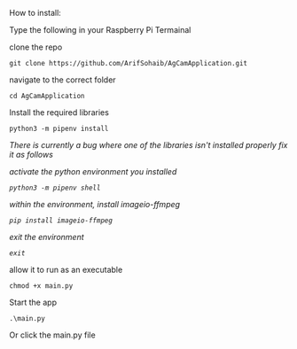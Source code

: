 How to install: <bn>

Type the following in your Raspberry Pi Termainal


clone the repo
```
git clone https://github.com/ArifSohaib/AgCamApplication.git
```

navigate to the correct folder
```
cd AgCamApplication
```

Install the required libraries
```  
python3 -m pipenv install 
```

<em>There is currently a bug where one of the libraries isn't installed properly fix it as follows

activate the python environment you installed
```
python3 -m pipenv shell
```
within the environment, install imageio-ffmpeg
```
pip install imageio-ffmpeg
```
exit the environment
```
exit
```
</em>

allow it to run as an executable
```
chmod +x main.py
```

Start the app
```
.\main.py
```
Or click the main.py file